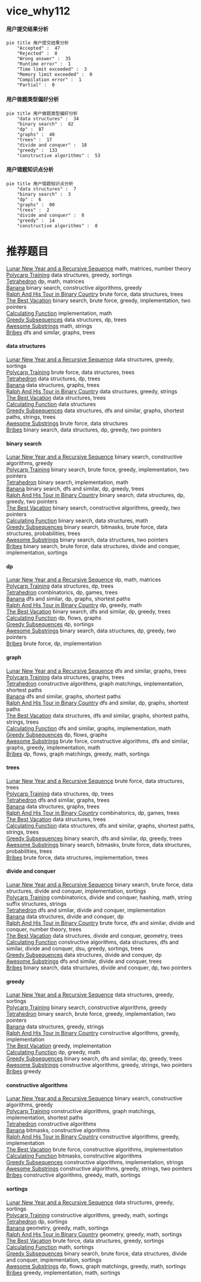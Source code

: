 # vice_why112
<!-- tabs:start -->
#### **用户提交结果分析**

```mermaid
pie title 用户提交结果分析
    "Accepted" :  47
    "Rejected" :  0
    "Wrong answer" :  35
    "Runtime error" :  1
    "Time limit exceeded" :  3
    "Memory limit exceeded" :  0
    "Compilation error" :  1
    "Partial" :  0
```
#### **用户做题类型偏好分析**

```mermaid
pie title 用户做题类型偏好分析
    "data structures" :  34
    "binary search" :  82
    "dp" :  87
    "graphs" :  40
    "trees" :  17
    "divide and conquer" :  18
    "greedy" :  133
    "constructive algorithms" :  53
```
#### **用户错题知识点分析**

```mermaid
pie title 用户错题知识点分析
    "data structures" :  7
    "binary search" :  3
    "dp" :  6
    "graphs" :  00
    "trees" :  2
    "divide and conquer" :  0
    "greedy" :  14
    "constructive algorithms" :  8
```
<!-- tabs:end -->
# 推荐题目
[Lunar New Year and a Recursive Sequence](http://codeforces.com/problemset/problem/1106/F)		math,
                        matrices,
                        number theory		  
[Polycarp Training](http://codeforces.com/problemset/problem/1165/B)		data structures,
                        greedy,
                        sortings		  
[Tetrahedron](http://codeforces.com/problemset/problem/166/E)		dp,
                        math,
                        matrices		  
[Banana](http://codeforces.com/problemset/problem/335/A)		binary search,
                        constructive algorithms,
                        greedy		  
[Ralph And His Tour in Binary Country](http://codeforces.com/problemset/problem/894/D)		brute force,
                        data structures,
                        trees		  
[The Best Vacation](http://codeforces.com/problemset/problem/1358/D)		binary search,
                        brute force,
                        greedy,
                        implementation,
                        two pointers		  
[Calculating Function](http://codeforces.com/problemset/problem/486/A)		implementation,
                        math		  
[Greedy Subsequences](http://codeforces.com/problemset/problem/1132/G)		data structures,
                        dp,
                        trees		  
[Awesome Substrings](http://codeforces.com/problemset/problem/1270/F)		math,
                        strings		  
[Bribes](http://codeforces.com/problemset/problem/575/B)		dfs and similar,
                        graphs,
                        trees		  
<!-- tabs:start -->
#### **data structures**
[Lunar New Year and a Recursive Sequence](http://codeforces.com/problemset/problem/1165/B)		data structures,
                        greedy,
                        sortings		  
[Polycarp Training](http://codeforces.com/problemset/problem/894/D)		brute force,
                        data structures,
                        trees		  
[Tetrahedron](http://codeforces.com/problemset/problem/1132/G)		data structures,
                        dp,
                        trees		  
[Banana](http://codeforces.com/problemset/problem/276/E)		data structures,
                        graphs,
                        trees		  
[Ralph And His Tour in Binary Country](http://codeforces.com/problemset/problem/797/C)		data structures,
                        greedy,
                        strings		  
[The Best Vacation](http://codeforces.com/problemset/problem/587/C)		data structures,
                        trees		  
[Calculating Function](http://codeforces.com/problemset/problem/983/D)		data structures		  
[Greedy Subsequences](http://codeforces.com/problemset/problem/1209/F)		data structures,
                        dfs and similar,
                        graphs,
                        shortest paths,
                        strings,
                        trees		  
[Awesome Substrings](http://codeforces.com/problemset/problem/785/E)		brute force,
                        data structures		  
[Bribes](http://codeforces.com/problemset/problem/1492/C)		binary search,
                        data structures,
                        dp,
                        greedy,
                        two pointers		  
#### **binary search**
[Lunar New Year and a Recursive Sequence](http://codeforces.com/problemset/problem/335/A)		binary search,
                        constructive algorithms,
                        greedy		  
[Polycarp Training](http://codeforces.com/problemset/problem/1358/D)		binary search,
                        brute force,
                        greedy,
                        implementation,
                        two pointers		  
[Tetrahedron](http://codeforces.com/problemset/problem/832/C)		binary search,
                        implementation,
                        math		  
[Banana](http://codeforces.com/problemset/problem/1453/E)		binary search,
                        dfs and similar,
                        dp,
                        greedy,
                        trees		  
[Ralph And His Tour in Binary Country](http://codeforces.com/problemset/problem/1492/C)		binary search,
                        data structures,
                        dp,
                        greedy,
                        two pointers		  
[The Best Vacation](http://codeforces.com/problemset/problem/1463/D)		binary search,
                        constructive algorithms,
                        greedy,
                        two pointers		  
[Calculating Function](http://codeforces.com/problemset/problem/1490/G)		binary search,
                        data structures,
                        math		  
[Greedy Subsequences](http://codeforces.com/problemset/problem/1479/D)		binary search,
                        bitmasks,
                        brute force,
                        data structures,
                        probabilities,
                        trees		  
[Awesome Substrings](http://codeforces.com/problemset/problem/1436/E)		binary search,
                        data structures,
                        two pointers		  
[Bribes](http://codeforces.com/problemset/problem/1461/D)		binary search,
                        brute force,
                        data structures,
                        divide and conquer,
                        implementation,
                        sortings		  
#### **dp**
[Lunar New Year and a Recursive Sequence](http://codeforces.com/problemset/problem/166/E)		dp,
                        math,
                        matrices		  
[Polycarp Training](http://codeforces.com/problemset/problem/1132/G)		data structures,
                        dp,
                        trees		  
[Tetrahedron](http://codeforces.com/problemset/problem/914/H)		combinatorics,
                        dp,
                        games,
                        trees		  
[Banana](https://codeforces.com/contest/1341/problem/E)		dfs and similar,
                        dp,
                        graphs,
                        shortest paths		  
[Ralph And His Tour in Binary Country](http://codeforces.com/problemset/problem/1140/D)		dp,
                        greedy,
                        math		  
[The Best Vacation](http://codeforces.com/problemset/problem/1453/E)		binary search,
                        dfs and similar,
                        dp,
                        greedy,
                        trees		  
[Calculating Function](http://codeforces.com/problemset/problem/1146/G)		dp,
                        flows,
                        graphs		  
[Greedy Subsequences](http://codeforces.com/problemset/problem/713/C)		dp,
                        sortings		  
[Awesome Substrings](http://codeforces.com/problemset/problem/1492/C)		binary search,
                        data structures,
                        dp,
                        greedy,
                        two pointers		  
[Bribes](https://codeforces.com/contest/1457/problem/C)		brute force,
                        dp,
                        implementation		  
#### **graph**
[Lunar New Year and a Recursive Sequence](http://codeforces.com/problemset/problem/575/B)		dfs and similar,
                        graphs,
                        trees		  
[Polycarp Training](http://codeforces.com/problemset/problem/276/E)		data structures,
                        graphs,
                        trees		  
[Tetrahedron](http://codeforces.com/problemset/problem/266/B)		constructive algorithms,
                        graph matchings,
                        implementation,
                        shortest paths		  
[Banana](http://codeforces.com/problemset/problem/954/D)		dfs and similar,
                        graphs,
                        shortest paths		  
[Ralph And His Tour in Binary Country](https://codeforces.com/contest/1341/problem/E)		dfs and similar,
                        dp,
                        graphs,
                        shortest paths		  
[The Best Vacation](http://codeforces.com/problemset/problem/1209/F)		data structures,
                        dfs and similar,
                        graphs,
                        shortest paths,
                        strings,
                        trees		  
[Calculating Function](http://codeforces.com/problemset/problem/1062/D)		dfs and similar,
                        graphs,
                        implementation,
                        math		  
[Greedy Subsequences](http://codeforces.com/problemset/problem/1146/G)		dp,
                        flows,
                        graphs		  
[Awesome Substrings](http://codeforces.com/problemset/problem/1487/C)		brute force,
                        constructive algorithms,
                        dfs and similar,
                        graphs,
                        greedy,
                        implementation,
                        math		  
[Bribes](http://codeforces.com/problemset/problem/1437/C)		dp,
                        flows,
                        graph matchings,
                        greedy,
                        math,
                        sortings		  
#### **trees**
[Lunar New Year and a Recursive Sequence](http://codeforces.com/problemset/problem/894/D)		brute force,
                        data structures,
                        trees		  
[Polycarp Training](http://codeforces.com/problemset/problem/1132/G)		data structures,
                        dp,
                        trees		  
[Tetrahedron](http://codeforces.com/problemset/problem/575/B)		dfs and similar,
                        graphs,
                        trees		  
[Banana](http://codeforces.com/problemset/problem/276/E)		data structures,
                        graphs,
                        trees		  
[Ralph And His Tour in Binary Country](http://codeforces.com/problemset/problem/914/H)		combinatorics,
                        dp,
                        games,
                        trees		  
[The Best Vacation](http://codeforces.com/problemset/problem/587/C)		data structures,
                        trees		  
[Calculating Function](http://codeforces.com/problemset/problem/1209/F)		data structures,
                        dfs and similar,
                        graphs,
                        shortest paths,
                        strings,
                        trees		  
[Greedy Subsequences](http://codeforces.com/problemset/problem/1453/E)		binary search,
                        dfs and similar,
                        dp,
                        greedy,
                        trees		  
[Awesome Substrings](http://codeforces.com/problemset/problem/1479/D)		binary search,
                        bitmasks,
                        brute force,
                        data structures,
                        probabilities,
                        trees		  
[Bribes](http://codeforces.com/problemset/problem/1511/C)		brute force,
                        data structures,
                        implementation,
                        trees		  
#### **divide and conquer**
[Lunar New Year and a Recursive Sequence](http://codeforces.com/problemset/problem/1461/D)		binary search,
                        brute force,
                        data structures,
                        divide and conquer,
                        implementation,
                        sortings		  
[Polycarp Training](http://codeforces.com/problemset/problem/1466/G)		combinatorics,
                        divide and conquer,
                        hashing,
                        math,
                        string suffix structures,
                        strings		  
[Tetrahedron](http://codeforces.com/problemset/problem/1490/D)		dfs and similar,
                        divide and conquer,
                        implementation		  
[Banana](https://codeforces.com/contest/1483/problem/C)		data structures,
                        divide and conquer,
                        dp		  
[Ralph And His Tour in Binary Country](http://codeforces.com/problemset/problem/1491/E)		brute force,
                        dfs and similar,
                        divide and conquer,
                        number theory,
                        trees		  
[The Best Vacation](http://codeforces.com/problemset/problem/1303/G)		data structures,
                        divide and conquer,
                        geometry,
                        trees		  
[Calculating Function](http://codeforces.com/problemset/problem/1494/D)		constructive algorithms,
                        data structures,
                        dfs and similar,
                        divide and conquer,
                        dsu,
                        greedy,
                        sortings,
                        trees		  
[Greedy Subsequences](http://codeforces.com/problemset/problem/1482/E)		data structures,
                        divide and conquer,
                        dp		  
[Awesome Substrings](http://codeforces.com/problemset/problem/566/C)		dfs and similar,
                        divide and conquer,
                        trees		  
[Bribes](http://codeforces.com/problemset/problem/1428/F)		binary search,
                        data structures,
                        divide and conquer,
                        dp,
                        two pointers		  
#### **greedy**
[Lunar New Year and a Recursive Sequence](http://codeforces.com/problemset/problem/1165/B)		data structures,
                        greedy,
                        sortings		  
[Polycarp Training](http://codeforces.com/problemset/problem/335/A)		binary search,
                        constructive algorithms,
                        greedy		  
[Tetrahedron](http://codeforces.com/problemset/problem/1358/D)		binary search,
                        brute force,
                        greedy,
                        implementation,
                        two pointers		  
[Banana](http://codeforces.com/problemset/problem/797/C)		data structures,
                        greedy,
                        strings		  
[Ralph And His Tour in Binary Country](http://codeforces.com/problemset/problem/1043/C)		constructive algorithms,
                        greedy,
                        implementation		  
[The Best Vacation](http://codeforces.com/problemset/problem/447/B)		greedy,
                        implementation		  
[Calculating Function](http://codeforces.com/problemset/problem/1140/D)		dp,
                        greedy,
                        math		  
[Greedy Subsequences](http://codeforces.com/problemset/problem/1453/E)		binary search,
                        dfs and similar,
                        dp,
                        greedy,
                        trees		  
[Awesome Substrings](http://codeforces.com/problemset/problem/1305/B)		constructive algorithms,
                        greedy,
                        strings,
                        two pointers		  
[Bribes](http://codeforces.com/problemset/problem/1157/B)		greedy		  
#### **constructive algorithms**
[Lunar New Year and a Recursive Sequence](http://codeforces.com/problemset/problem/335/A)		binary search,
                        constructive algorithms,
                        greedy		  
[Polycarp Training](http://codeforces.com/problemset/problem/266/B)		constructive algorithms,
                        graph matchings,
                        implementation,
                        shortest paths		  
[Tetrahedron](http://codeforces.com/problemset/problem/1028/E)		constructive algorithms		  
[Banana](https://codeforces.com/contest/879/problem/C)		bitmasks,
                        constructive algorithms		  
[Ralph And His Tour in Binary Country](http://codeforces.com/problemset/problem/1043/C)		constructive algorithms,
                        greedy,
                        implementation		  
[The Best Vacation](http://codeforces.com/problemset/problem/305/A)		brute force,
                        constructive algorithms,
                        implementation		  
[Calculating Function](http://codeforces.com/problemset/problem/484/A)		bitmasks,
                        constructive algorithms		  
[Greedy Subsequences](http://codeforces.com/problemset/problem/1512/C)		constructive algorithms,
                        implementation,
                        strings		  
[Awesome Substrings](http://codeforces.com/problemset/problem/1305/B)		constructive algorithms,
                        greedy,
                        strings,
                        two pointers		  
[Bribes](http://codeforces.com/problemset/problem/1393/C)		constructive algorithms,
                        greedy,
                        math,
                        sortings		  
#### **sortings**
[Lunar New Year and a Recursive Sequence](http://codeforces.com/problemset/problem/1165/B)		data structures,
                        greedy,
                        sortings		  
[Polycarp Training](http://codeforces.com/problemset/problem/1393/C)		constructive algorithms,
                        greedy,
                        math,
                        sortings		  
[Tetrahedron](http://codeforces.com/problemset/problem/713/C)		dp,
                        sortings		  
[Banana](https://codeforces.com/contest/1496/problem/C)		geometry,
                        greedy,
                        math,
                        sortings		  
[Ralph And His Tour in Binary Country](http://codeforces.com/problemset/problem/1495/A)		geometry,
                        greedy,
                        math,
                        sortings		  
[The Best Vacation](http://codeforces.com/problemset/problem/1497/A)		brute force,
                        data structures,
                        greedy,
                        sortings		  
[Calculating Function](http://codeforces.com/problemset/problem/1427/A)		math,
                        sortings		  
[Greedy Subsequences](http://codeforces.com/problemset/problem/1461/D)		binary search,
                        brute force,
                        data structures,
                        divide and conquer,
                        implementation,
                        sortings		  
[Awesome Substrings](http://codeforces.com/problemset/problem/1437/C)		dp,
                        flows,
                        graph matchings,
                        greedy,
                        math,
                        sortings		  
[Bribes](http://codeforces.com/problemset/problem/1473/A)		greedy,
                        implementation,
                        math,
                        sortings		  
<!-- tabs:end -->
